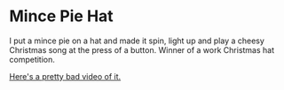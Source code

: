 # Mince Pie Hat

I put a mince pie on a hat and made it spin, light up and play a cheesy Christmas song at the press of a button. Winner of a work Christmas hat competition.

[Here's a pretty bad video of it.](https://www.youtube.com/watch?v=gGs05UhwgCM)
